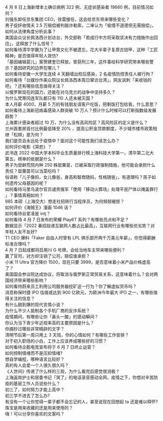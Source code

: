4 月 6 日上海新增本土确诊病例 322 例、无症状感染者 19660 例，目前情况如何？  
刘强东卸任京东集团 CEO，徐雷接任，这会给京东带来哪些变化？  
男子捉奸收情夫 2.5 万赔偿被判敲诈勒索，二审认为「偷情不道德但无需赔偿」，如何从法律角度分析此事？  
美国会众议长佩洛西计划访台，外交部称「若成行中方将采取坚决有力措施作出回应」，这释放了什么信号？  
如何看待清华学霸为了让甲胄文化不被遗忘，花大半辈子复原古铠甲，这种「工匠精神」是否值得年轻人效仿?  
「基因编辑婴儿」案贺建奎已释放，曾获刑三年，这件事给科学研究带来哪些警示？基因研究的边界在哪儿？  
如何看待安徽一大学生连续 4 天翻墙出校后感染，2 名疫情防控责任人被行拘？  
如何看待「台媒炒作美众院议长佩洛西本周日窜访台湾」，网友讽刺「来收钱的吧」？还有哪些信息值得关注？  
以俄罗斯现在的国力，还能在对乌克兰的战争中坚持多久？  
为什么梵蒂冈连军队都只有 110 人还未被灭国？  
本人月薪 4000，月薪 5 万的有钱朋友请客户吃饭，把剩饭打包给我，什么意思？  
如何看待上海新冠病毒感染人群突破 10 万人？预计什么时候可以打断指数级发展趋势？  
上海累计感染者超过 10 万，为什么没有高风险区？高风险区的定义是什么？  
兰州首套房首付比例最低降至 20% ，提高公积金贷款额度，不少城市楼市政策相继「松绑」是为何？  
我们是否会永远处于疫情中？面对这个可能性我们该怎么办？  
如何评价电影《哭悲》？  
武书连 2022 中国大学本科毕业生质量排行榜上海科技大学第一，清华第二北大第五，榜单的依据是什么？  
男子为尝鲜荒院内种 250 株罂粟苗，已被采取行政强制措施，他可能会承担什么责任？罂粟苗可以当菜吃吗？  
俗语称「儿子像妈，女儿像爸，身高和智商随妈，性格随爸」，有道理吗？孩子如何遗传父母基因的呢？  
如何看待马里乌波尔官员谴责俄军「使用『移动火葬场』处理平民尸体以掩盖罪行 」？事情真相如何？  
985 本硕（上海交大）想走社招转行当程序员，为何频频被拒？  
如何评价《海贼王》漫画 1046 话？  
如何看待谷爱凌是 intj？  
如何看待 4 月 7 日发布的荣耀 Play6T 系列？有哪些亮点和不足？  
数据显示「2022 春招投递互联网人数占比最高」，互联网行业有哪些优劣势？对年轻人友不友好?  
T1 CEO 爆料「Faker 自由人时曾有 LPL 俱乐部开两千万美元年薪」，你觉得薪酬标准合理吗？  
4 月 7 日起成都将启用川 G 号牌，会给当地车主带来哪些便利？  
赢了官司，对方却注销了公司，赔偿谁承担？  
小米 11 Ultra 官方降价 1500，现在只要 3999，是否意味着小米产品价格虚高了？  
美国国会参议院达成协议，将取消与俄罗斯正常贸易关系，这意味着什么？会对两国经济带来哪些影响？  
如何看待蔚来员工利用公司服务器挖矿这一行为？你了解虚拟货币吗？  
消息称保时捷 IPO 估值或达到 900 亿欧元，为欧洲今年最大 IPO 之一，有哪些值得关注的信息？  
有什么甜到爆的现代言情小说？  
为什么不少人抵制各个手机厂商的反诈系统？  
疫情期间，有哪些让你「鼻头一酸」的感动瞬间？  
你认为当下青少年近视率高的主要原因是什么？  
你摘抄过哪些非常精辟的文字？  
清明节后第一周只用上 3 天班，你的心情如何？有哪些工作安排？  
对于初入职场的小白，工作上应该养成哪些好的习惯？  
如何看待企鹅电竞宣布将于 6 月 7 日终止运营？  
如何控制情绪而不是压抑情绪?  
想自学编程，哪种语言比较好？  
真的有人会爱一个人很久很久吗？  
《人世间》传递了什么样的三观，为什么看完后感觉很消极？  
上海返岗护士和居委书记「哭了」的电话录音感动全网，疫情之下，你想对辛苦防疫的基层工作人员说些什么？  
初三了，如何努力才能上高中？  
初三学不进去了怎么办?  
有没有一个让你觉得一辈子都不会忘记的人，甚至说现在回想起 ta 还是难以释怀?  
珠宝是用来收藏的还是用来使用的？  
嗨！可以分享你喜欢的文案吗？  
